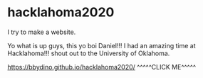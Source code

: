 # hacklahoma2020
I try to make a website.

Yo what is up guys, this yo boi Daniel!!! 
I had an amazing time at Hacklahoma!!! shout out to the University of Oklahoma.

https://bbydino.github.io/hacklahoma2020/
^^^^^CLICK ME^^^^^

